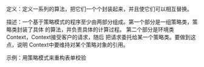 定义：定义一系列的算法，把它们一个个封装起来，并且使它们可以相互替换。
 
描述：一个基于策略模式的程序至少由两部分组成。第一个部分是一组策略类，策略类封装了具体 的算法，并负责具体的计算过程。 第二个部分是环境类 Context，Context接受客户的请求，随后 把请求委托给某一个策略类。要做到这点，说明 Context中要维持对某个策略对象的引用。  

示例：用策略模式来重构表单校验
